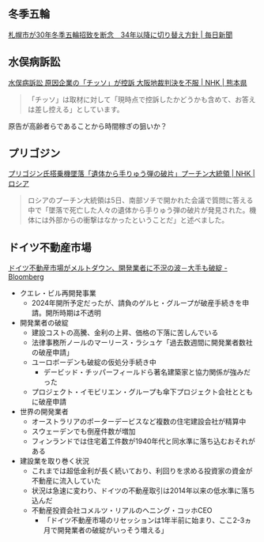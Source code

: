 ## 冬季五輪

[札幌市が30年冬季五輪招致を断念　34年以降に切り替え方針 | 毎日新聞](https://mainichi.jp/articles/20231005/k00/00m/050/387000c)

## 水俣病訴訟

[水俣病訴訟 原因企業の「チッソ」が控訴 大阪地裁判決を不服 | NHK | 熊本県](https://www3.nhk.or.jp/news/html/20231005/k10014216371000.html)

> 「チッソ」は取材に対して「現時点で控訴したかどうかも含めて、お答えは差し控える」としています。

原告が高齢者らであることから時間稼ぎの狙いか？

## プリゴジン

[プリゴジン氏搭乗機墜落「遺体から手りゅう弾の破片」プーチン大統領 | NHK | ロシア](https://www3.nhk.or.jp/news/html/20231006/k10014217121000.html)

> ロシアのプーチン大統領は5日、南部ソチで開かれた会議で質問に答える中で「墜落で死亡した人々の遺体から手りゅう弾の破片が発見された。機体には外部からの衝撃はなかったということだ」と述べました。

## ドイツ不動産市場

[ドイツ不動産市場がメルトダウン、開発業者に不況の波－大手も破綻 - Bloomberg](https://www.bloomberg.co.jp/news/articles/2023-10-05/S21T0GT1UM0W01)

- クエレ・ビル再開発事業
  - 2024年開所予定だったが、請負のゲルヒ・グループが破産手続きを申請。開所時期は不透明
- 開発業者の破綻
  - 建設コストの高騰、金利の上昇、価格の下落に苦しんでいる
  - 法律事務所ノールのマーリース・ラシュケ「過去数週間に開発業者数社の破産申請」
  - ユーロボーデンも破綻の仮処分手続き中
    - デービッド・チッパーフィールドら著名建築家と協力関係が強みだった
  - プロジェクト・イモビリエン・グループも傘下プロジェクト会社とともに破産申請
- 世界の開発業者
  - オーストラリアのポーターデービスなど複数の住宅建設会社が精算中
  - スウェーデンでも倒産件数が増加
  - フィンランドでは住宅着工件数が1940年代と同水準に落ち込むおそれがある
- 建設業を取り巻く状況
  - これまでは超低金利が長く続いており、利回りを求める投資家の資金が不動産に流入していた
  - 状況は急速に変わり、ドイツの不動産取引は2014年以来の低水準に落ち込んだ
  - 不動産投資会社コメルツ・リアルのヘニング・コッホCEO
    - 「ドイツ不動産市場のリセッションは1年半前に始まり、ここ2-3ヵ月で開発業者の破綻がいっそう増える」
